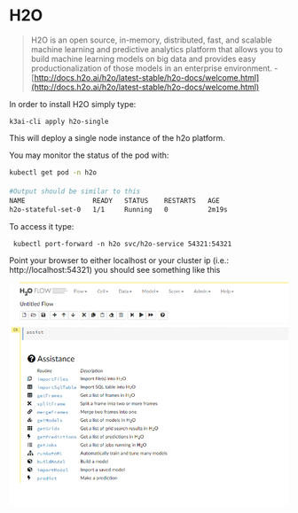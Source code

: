 # H2O

> H2O is an open source, in-memory, distributed, fast, and scalable machine learning and predictive analytics platform that allows you to build machine learning models on big data and provides easy productionalization of those models in an enterprise environment. - [http://docs.h2o.ai/h2o/latest-stable/h2o-docs/welcome.html](http://docs.h2o.ai/h2o/latest-stable/h2o-docs/welcome.html)

In order to install H2O simply type:

```text
k3ai-cli apply h2o-single
```

This will deploy a single node instance of the h2o platform.

You may monitor the status of the pod with:

```bash
kubectl get pod -n h2o

#Output should be similar to this
NAME                 READY   STATUS    RESTARTS   AGE
h2o-stateful-set-0   1/1     Running   0          2m19s
```

To access it type:

```text
 kubectl port-forward -n h2o svc/h2o-service 54321:54321
```

Point your browser to either localhost or your cluster ip \(i.e.: http://localhost:54321\) you should see something like this

![](../.gitbook/assets/h2o.png)

